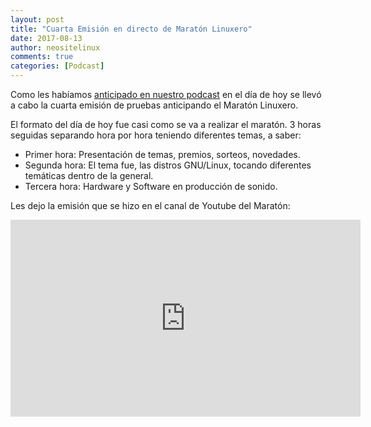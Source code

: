 ```yaml
---
layout: post
title: "Cuarta Emisión en directo de Maratón Linuxero"
date: 2017-08-13
author: neositelinux
comments: true
categories: [Podcast]
---
```

Como les habíamos [anticipado en nuestro podcast](https://neoranger.github.io/podcast-hablando-de-todo-un-poco/) en el día de hoy se llevó a cabo la cuarta emisión de pruebas anticipando el Maratón Linuxero.

El formato del día de hoy fue casi como se va a realizar el maratón. 3 horas seguidas separando hora por hora teniendo diferentes temas, a saber:

* Primer hora: Presentación de temas, premios, sorteos, novedades.
* Segunda hora: El tema fue, las distros GNU/Linux, tocando diferentes temáticas dentro de la general.
* Tercera hora: Hardware y Software en producción de sonido.

Les dejo la emisión que se hizo en el canal de Youtube del Maratón:

<iframe width="560" height="315" src="https://www.youtube.com/embed/xGhf-OQftyY" frameborder="0" allowfullscreen></iframe>
